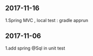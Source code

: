 ## 2017-11-16
1.Spring MVC , local test : gradle apprun
## 2017-11-06
1.add spring @Sql in unit test